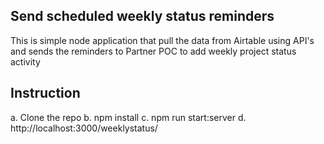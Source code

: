 ## Send scheduled weekly status reminders

This is simple node application that pull the data from Airtable using API's and sends the reminders to Partner POC to add weekly project status activity

## Instruction
a. Clone the repo
b. npm install
c. npm run start:server
d. http://localhost:3000/weeklystatus/